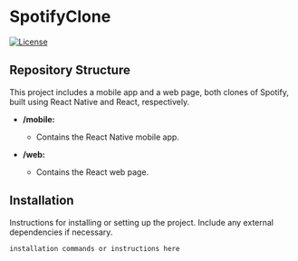 # SpotifyClone
[![License](https://img.shields.io/static/v1?label=License&message=MIT&color=blue&?style=plastic&logo=appveyor)](https://github.com/Marquez-David/SpotifyClone/blob/main/LICENSE)

## Repository Structure

This project includes a mobile app and a web page, both clones of Spotify, built using React Native and React, respectively.

- **/mobile:**
  - Contains the React Native mobile app.

- **/web:**
  - Contains the React web page.

## Installation

Instructions for installing or setting up the project. Include any external dependencies if necessary.

```bash
installation commands or instructions here
